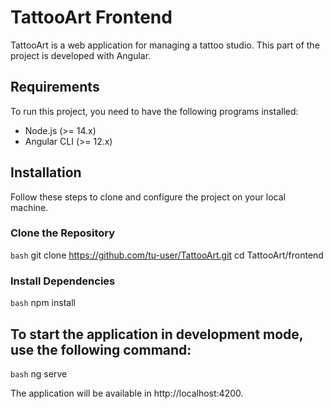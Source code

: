 # TattooArt Frontend 

TattooArt is a web application for managing a tattoo studio. This part of the project is developed with Angular. 

## Requirements 

To run this project, you need to have the following programs installed: 

  - Node.js (>= 14.x)
  - Angular CLI (>= 12.x)

## Installation 

Follow these steps to clone and configure the project on your local machine. 

### Clone the Repository 

```bash``` git clone https://github.com/tu-user/TattooArt.git cd TattooArt/frontend

### Install Dependencies 

```bash``` npm install 

## To start the application in development mode, use the following command: 

```bash``` ng serve 

The application will be available in http://localhost:4200.

